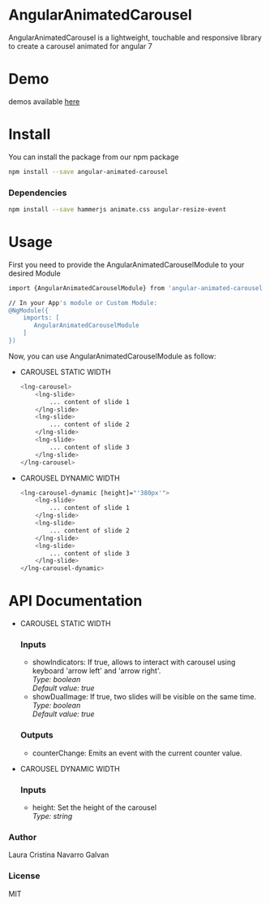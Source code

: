 # AngularAnimatedCarousel

AngularAnimatedCarousel is a lightweight, touchable and responsive library to create a carousel animated for angular 7

# Demo
demos available [here](https://angular-animated-carousel-demo.stackblitz.io)


# Install

You can install the package from our npm package
```bash
npm install --save angular-animated-carousel
```

### Dependencies
```bash
npm install --save hammerjs animate.css angular-resize-event
```

# Usage

First you need to provide the AngularAnimatedCarouselModule to your desired Module

```bash
import {AngularAnimatedCarouselModule} from 'angular-animated-carousel';

// In your App's module or Custom Module:
@NgModule({
    imports: [
       AngularAnimatedCarouselModule
    ] 
})
```

Now, you can use AngularAnimatedCarouselModule as follow:

* CAROUSEL STATIC WIDTH

    ```bash
    <lng-carousel>
        <lng-slide>
            ... content of slide 1
        </lng-slide>
        <lng-slide>
            ... content of slide 2
        </lng-slide>
        <lng-slide>
            ... content of slide 3
        </lng-slide>
    </lng-carousel>
    ```
* CAROUSEL DYNAMIC WIDTH

    ```bash
    <lng-carousel-dynamic [height]="'380px'">
        <lng-slide>
            ... content of slide 1
        </lng-slide>
        <lng-slide>
            ... content of slide 2
        </lng-slide>
        <lng-slide>
            ... content of slide 3
        </lng-slide>
    </lng-carousel-dynamic>
    ```
# API Documentation

* CAROUSEL STATIC WIDTH
    ### Inputs
     * showIndicators: 
     If true, allows to interact with carousel using keyboard 'arrow left' and 'arrow right'.  
     _Type: boolean  
     Default value: true_
     * showDualImage: 
      If true, two slides will be visible on the same time.  
      _Type: boolean  
      Default value: true_
     
    ### Outputs 
    * counterChange: Emits an event with the current counter value. 
    
* CAROUSEL DYNAMIC WIDTH
    ### Inputs
     * height: Set the height of the carousel  
     _Type: string_


### Author 

Laura Cristina Navarro Galvan

### License
MIT
